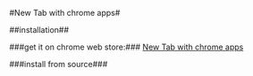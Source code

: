 #New Tab with chrome apps#

##installation##

###get it on chrome web store:###
[New Tab with chrome apps](https://chrome.google.com/webstore/detail/new-tab-with-chrome-apps/ckcjokafpkoiijnflcpogblchhoieafj)

###install from source###
